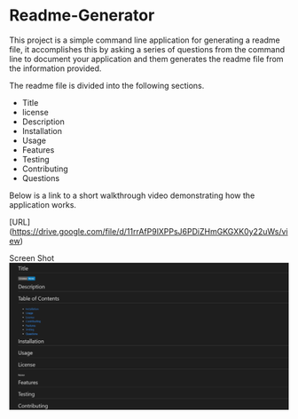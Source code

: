 # Readme-Generator

This project is a simple command line application for generating a readme file, it accomplishes this by asking a series of questions from the command line to document your application and them generates the readme file from the information provided.

The readme file is divided into the following sections.


* Title 
* license
* Description  
* Installation
* Usage
* Features
* Testing
* Contributing 
* Questions

Below is a link to a short walkthrough video demonstrating how the application works.

[URL] (https://drive.google.com/file/d/11rrAfP9lXPPsJ6PDiZHmGKGXK0y22uWs/view)

Screen Shot 
![Screen Shot ](assets/images/readgen.PNG)

